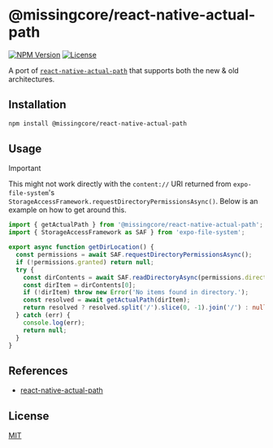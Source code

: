 # @missingcore/react-native-actual-path

[<img src="https://img.shields.io/npm/v/@missingcore/react-native-actual-path?style=for-the-badge&labelColor=000000" alt="NPM Version"/>](https://www.npmjs.com/package/@missingcore/react-native-actual-path)
[<img src="https://img.shields.io/npm/l/@missingcore/react-native-actual-path?style=for-the-badge&labelColor=000000" alt="License"/>](./LICENSE)

A port of [`react-native-actual-path`](https://github.com/SolankiYogesh/react-native-real-path) that supports both the new & old architectures.

## Installation

```sh
npm install @missingcore/react-native-actual-path
```

## Usage

> [!IMPORTANT]
> This might not work directly with the `content://` URI returned from `expo-file-system`'s `StorageAccessFramework.requestDirectoryPermissionsAsync()`. Below is an example on how to get around this.

```ts
import { getActualPath } from '@missingcore/react-native-actual-path';
import { StorageAccessFramework as SAF } from 'expo-file-system';

export async function getDirLocation() {
  const permissions = await SAF.requestDirectoryPermissionsAsync();
  if (!permissions.granted) return null;
  try {
    const dirContents = await SAF.readDirectoryAsync(permissions.directoryUri);
    const dirItem = dirContents[0];
    if (!dirItem) throw new Error('No items found in directory.');
    const resolved = await getActualPath(dirItem);
    return resolved ? resolved.split('/').slice(0, -1).join('/') : null;
  } catch (err) {
    console.log(err);
    return null;
  }
}
```

## References

- [react-native-actual-path](https://github.com/SolankiYogesh/react-native-real-path)

## License

[MIT](./LICENSE)
